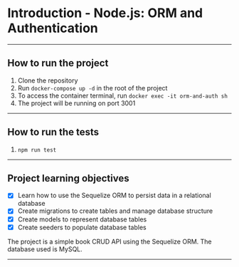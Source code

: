 # Introduction - Node.js: ORM and Authentication

---

## How to run the project

1. Clone the repository
2. Run `docker-compose up -d` in the root of the project
3. To access the container terminal, run `docker exec -it orm-and-auth sh`
4. The project will be running on port 3001

---

## How to run the tests

1. `npm run test`

---

## Project learning objectives

- [x] Learn how to use the Sequelize ORM to persist data in a relational database
- [x] Create migrations to create tables and manage database structure
- [x] Create models to represent database tables
- [x] Create seeders to populate database tables

The project is a simple book CRUD API using the Sequelize ORM. The database used is MySQL.

---
